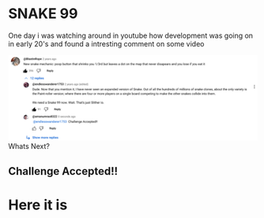 # SNAKE 99

One day i was watching around in youtube how development was going on in early 20's and found a intresting comment on some video

![Screenshot from 2024-05-05 14-25-07](./ss/Screenshot2024-05-05_14-25-07.png)
Whats Next?

## Challenge Accepted!!
# Here it is
